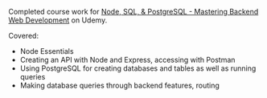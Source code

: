 Completed course work for [Node, SQL, & PostgreSQL - Mastering Backend Web Development](https://www.udemy.com/course/node-postgresql/) on Udemy.

Covered:
- Node Essentials
- Creating an API with Node and Express, accessing with Postman
- Using PostgreSQL for creating databases and tables as well as running queries
- Making database queries through backend features, routing
